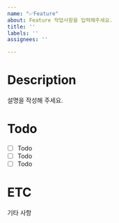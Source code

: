 ```yaml
---
name: "✅Feature"
about: Feature 작업사항을 입력해주세요.
title: ''
labels: ''
assignees: ''

---
```


# Description
설명을 작성해 주세요.

# Todo
- [ ] Todo
- [ ] Todo
- [ ] Todo

# ETC
기타 사항
